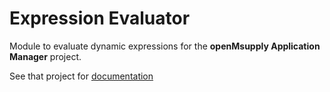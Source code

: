 # Expression Evaluator

Module to evaluate dynamic expressions for the **openMsupply Application Manager** project.

See that project for [documentation](https://github.com/openmsupply/conforma-server/wiki/Query-Syntax)
